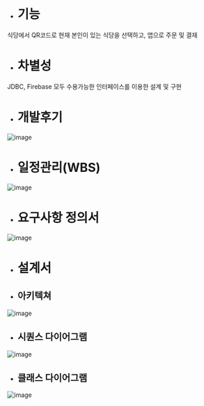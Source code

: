 
* # 기능
식당에서 QR코드로 현재 본인이 있는 식당을 선택하고, 앱으로 주문 및 결재
* # 차별성
JDBC, Firebase 모두 수용가능한 인터페이스를 이용한 설계 및 구현
* # 개발후기
![image](https://user-images.githubusercontent.com/80032533/118574269-08d8e200-b7bf-11eb-9141-c3b6c259f9d9.png)


* # 일정관리(WBS)
![image](https://user-images.githubusercontent.com/80032533/118573186-04132e80-b7bd-11eb-982f-88614bf656b3.png)
* # 요구사항 정의서
![image](https://user-images.githubusercontent.com/80032533/118573224-11301d80-b7bd-11eb-9fc4-025313439547.png)
* #  설계서
* ## 아키텍쳐
![image](https://user-images.githubusercontent.com/80032533/118573251-22792a00-b7bd-11eb-8b62-dd85a4e01d46.png)
* ## 시퀀스 다이어그램
![image](https://user-images.githubusercontent.com/80032533/118573267-29a03800-b7bd-11eb-8057-44731b1b2dd3.png)
* ## 클래스 다이어그램
![image](https://user-images.githubusercontent.com/80032533/118574244-fd85b680-b7be-11eb-8682-3c787a850f38.png)



